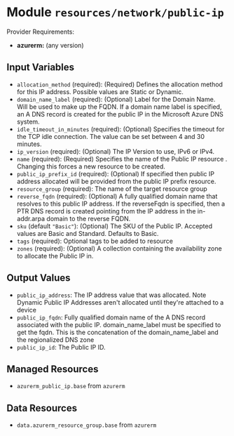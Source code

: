 
# Module `resources/network/public-ip`

Provider Requirements:
* **azurerm:** (any version)

## Input Variables
* `allocation_method` (required): (Required) Defines the allocation method for this IP address. Possible values are Static or Dynamic.
* `domain_name_label` (required): (Optional) Label for the Domain Name. Will be used to make up the FQDN. If a domain name label is specified, an A DNS record is created for the public IP in the Microsoft Azure DNS system.
* `idle_timeout_in_minutes` (required): (Optional) Specifies the timeout for the TCP idle connection. The value can be set between 4 and 30 minutes.
* `ip_version` (required): (Optional) The IP Version to use, IPv6 or IPv4.
* `name` (required): (Required) Specifies the name of the Public IP resource . Changing this forces a new resource to be created.
* `public_ip_prefix_id` (required): (Optional) If specified then public IP address allocated will be provided from the public IP prefix resource.
* `resource_group` (required): The name of the target resource group
* `reverse_fqdn` (required): (Optional) A fully qualified domain name that resolves to this public IP address. If the reverseFqdn is specified, then a PTR DNS record is created pointing from the IP address in the in-addr.arpa domain to the reverse FQDN.
* `sku` (default `"Basic"`): (Optional) The SKU of the Public IP. Accepted values are Basic and Standard. Defaults to Basic.
* `tags` (required): Optional tags to be added to resource
* `zones` (required): (Optional) A collection containing the availability zone to allocate the Public IP in.

## Output Values
* `public_ip_address`: The IP address value that was allocated. Note Dynamic Public IP Addresses aren't allocated until they're attached to a device
* `public_ip_fqdn`: Fully qualified domain name of the A DNS record associated with the public IP. domain_name_label must be specified to get the fqdn. This is the concatenation of the domain_name_label and the regionalized DNS zone
* `public_ip_id`: The Public IP ID.

## Managed Resources
* `azurerm_public_ip.base` from `azurerm`

## Data Resources
* `data.azurerm_resource_group.base` from `azurerm`

